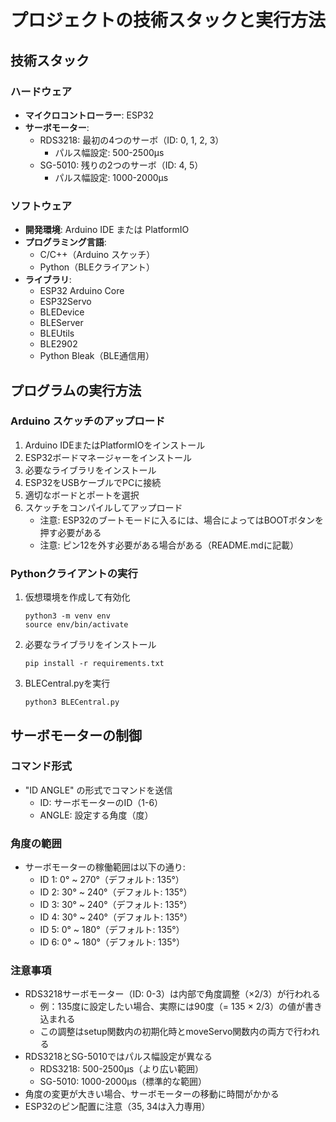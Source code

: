 # プロジェクトの技術スタックと実行方法

## 技術スタック

### ハードウェア
- **マイクロコントローラー**: ESP32
- **サーボモーター**:
  - RDS3218: 最初の4つのサーボ（ID: 0, 1, 2, 3）
    - パルス幅設定: 500-2500μs
  - SG-5010: 残りの2つのサーボ（ID: 4, 5）
    - パルス幅設定: 1000-2000μs

### ソフトウェア
- **開発環境**: Arduino IDE または PlatformIO
- **プログラミング言語**:
  - C/C++（Arduino スケッチ）
  - Python（BLEクライアント）
- **ライブラリ**:
  - ESP32 Arduino Core
  - ESP32Servo
  - BLEDevice
  - BLEServer
  - BLEUtils
  - BLE2902
  - Python Bleak（BLE通信用）

## プログラムの実行方法

### Arduino スケッチのアップロード
1. Arduino IDEまたはPlatformIOをインストール
2. ESP32ボードマネージャーをインストール
3. 必要なライブラリをインストール
4. ESP32をUSBケーブルでPCに接続
5. 適切なボードとポートを選択
6. スケッチをコンパイルしてアップロード
   - 注意: ESP32のブートモードに入るには、場合によってはBOOTボタンを押す必要がある
   - 注意: ピン12を外す必要がある場合がある（README.mdに記載）

### Pythonクライアントの実行
1. 仮想環境を作成して有効化
   ```
   python3 -m venv env
   source env/bin/activate
   ```

2. 必要なライブラリをインストール
   ```
   pip install -r requirements.txt
   ```

3. BLECentral.pyを実行
   ```
   python3 BLECentral.py
   ```

## サーボモーターの制御

### コマンド形式
- "ID ANGLE" の形式でコマンドを送信
  - ID: サーボモーターのID（1-6）
  - ANGLE: 設定する角度（度）

### 角度の範囲
- サーボモーターの稼働範囲は以下の通り:
  - ID 1: 0° ~ 270°（デフォルト: 135°）
  - ID 2: 30° ~ 240°（デフォルト: 135°）
  - ID 3: 30° ~ 240°（デフォルト: 135°）
  - ID 4: 30° ~ 240°（デフォルト: 135°）
  - ID 5: 0° ~ 180°（デフォルト: 135°）
  - ID 6: 0° ~ 180°（デフォルト: 135°）

### 注意事項
- RDS3218サーボモーター（ID: 0-3）は内部で角度調整（×2/3）が行われる
  - 例：135度に設定したい場合、実際には90度（= 135 × 2/3）の値が書き込まれる
  - この調整はsetup関数内の初期化時とmoveServo関数内の両方で行われる
- RDS3218とSG-5010ではパルス幅設定が異なる
  - RDS3218: 500-2500μs（より広い範囲）
  - SG-5010: 1000-2000μs（標準的な範囲）
- 角度の変更が大きい場合、サーボモーターの移動に時間がかかる
- ESP32のピン配置に注意（35, 34は入力専用）
